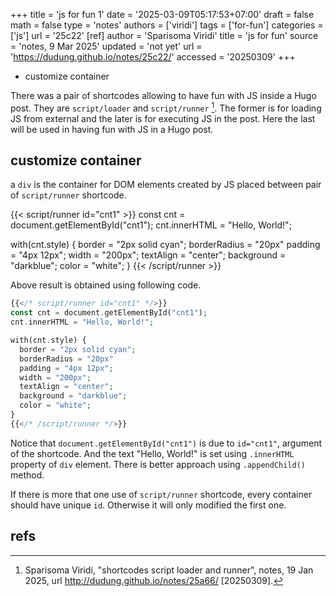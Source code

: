 +++
title = 'js for fun 1'
date = '2025-03-09T05:17:53+07:00'
draft = false
math = false
type = 'notes'
authors = ['viridi']
tags = ['for-fun']
categories = ['js']
url = '25c22'
[ref]
author = 'Sparisoma Viridi'
title = 'js for fun'
source = 'notes, 9 Mar 2025'
updated = 'not yet'
url = 'https://dudung.github.io/notes/25c22/'
accessed = '20250309'
+++

+ customize container

<!--more-->

There was a pair of shortcodes allowing to have fun with JS inside a Hugo post. They are `script/loader` and `script/runner` [^viridi_2025]. The former is for loading JS from external and the later is for executing JS in the post. Here the last will be used in having fun with JS in a Hugo post.


## customize container
a `div` is the container for DOM elements created by JS placed between pair of `script/runner` shortcode.

{{< script/runner id="cnt1" >}}
const cnt = document.getElementById("cnt1");
cnt.innerHTML = "Hello, World!";

with(cnt.style) {
  border = "2px solid cyan";
  borderRadius = "20px"
  padding = "4px 12px";
  width = "200px";
  textAlign = "center";
  background = "darkblue";
  color = "white";
}
{{< /script/runner >}}

Above result is obtained using following code.

```php
{{</* script/runner id="cnt1" */>}}
const cnt = document.getElementById("cnt1");
cnt.innerHTML = "Hello, World!";

with(cnt.style) {
  border = "2px solid cyan";
  borderRadius = "20px"
  padding = "4px 12px";
  width = "200px";
  textAlign = "center";
  background = "darkblue";
  color = "white";
}
{{</* /script/runner */>}}
```

Notice that `document.getElementById("cnt1")` is due to `id="cnt1"`, argument of the shortcode. And the text "Hello, World!" is set using 
`.innerHTML` property of `div` element. There is better approach using `.appendChild()` method.

If there is more that one use of `script/runner` shortcode, every container should have unique `id`. Otherwise it will only modified the first one.


## refs
[^viridi_2025]: Sparisoma Viridi, "shortcodes script loader and runner", notes, 19 Jan 2025, url http://dudung.github.io/notes/25a66/ [20250309].
